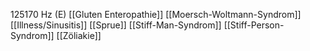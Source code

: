 125170 Hz (E)
[[Gluten Enteropathie]]
[[Moersch-Woltmann-Syndrom]]
[[Illness/Sinusitis]]
[[Sprue]]
[[Stiff-Man-Syndrom]]
[[Stiff-Person-Syndrom]]
[[Zöliakie]]